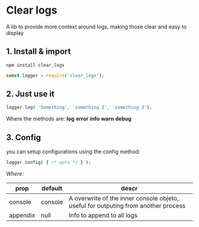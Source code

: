 # Clear logs

A lib to provide more context around logs, making those clear and easy to display

## 1. Install & import

`npm install clear_logs`

```js
const logger = require('clear_logs');
```

## 2. Just use it
```js
logger.log( 'Something', 'something 2', 'something 3');
```

Where the methods are:
**log**
**error**
**info**
**warn**
**debug**

## 3. Config

you can setup configurations using the config method:

```js
logger.config( { /* opts */ } );
```

*Where:*

| prop | default | descr |
| ---- | ------- | ----- |
| console | console | A overwrite of the inner console objeto, useful for outputing from another process |
| appendix | null | Info to append to all logs |

